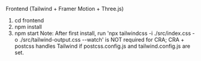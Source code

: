 Frontend (Tailwind + Framer Motion + Three.js)
1. cd frontend
2. npm install
3. npm start
Note: After first install, run 'npx tailwindcss -i ./src/index.css -o ./src/tailwind-output.css --watch' is NOT required for CRA; CRA + postcss handles Tailwind if postcss.config.js and tailwind.config.js are set.
